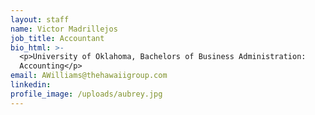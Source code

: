 ```yaml
---
layout: staff
name: Victor Madrillejos
job_title: Accountant
bio_html: >-
  <p>University of Oklahoma, Bachelors of Business Administration:
  Accounting</p>
email: AWilliams@thehawaiigroup.com
linkedin:
profile_image: /uploads/aubrey.jpg
---
```

